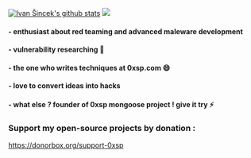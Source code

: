 [![Ivan Šincek's github stats](https://github-readme-stats.vercel.app/api?username=lawrenceamer&theme=dracula&show_icons=true)](https://github.com/anuraghazra/github-readme-stats)
[<img src="https://img.shields.io/twitter/follow/zux0x3a?label=follow&style=social">](https://twitter.com/zux0x3a)

#### - enthusiast about red teaming and advanced maleware development 
#### - vulnerability researching 🌱
#### - the one who writes techniques at 0xsp.com 😄
#### - love to convert ideas into hacks 
#### - what else ? founder of 0xsp mongoose project ! give it try ⚡

<!--
**lawrenceamer/lawrenceamer** is a ✨ _special_ ✨ repository because its `README.md` (this file) appears on your GitHub profile.

Here are some ideas to get you started:

- 🔭 I’m currently working on ...
- 🌱 I’m currently learning ...
- 👯 I’m looking to collaborate on ...
- 🤔 I’m looking for help with ...
- 💬 Ask me about ...
- 📫 How to reach me: ...
- 😄 Pronouns: ...
- ⚡ Fun fact: ...
-->
### Support my open-source projects by donation : 

https://donorbox.org/support-0xsp
